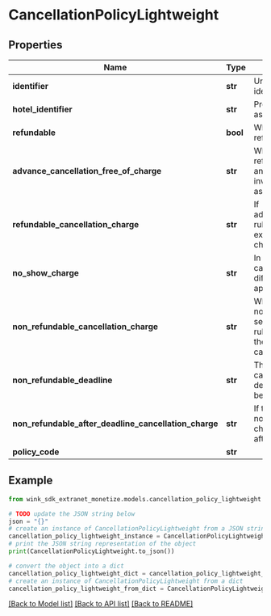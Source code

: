 # CancellationPolicyLightweight


## Properties

Name | Type | Description | Notes
------------ | ------------- | ------------- | -------------
**identifier** | **str** | Unique cancellation policy identifier | 
**hotel_identifier** | **str** | Property this cancellation is associated with | 
**refundable** | **bool** | Whether this cancellation policy is refundable or not | [default to False]
**advance_cancellation_free_of_charge** | **str** | When the cancellation policy is refundable, this flag can be set and indicates there is more rules involved than just a no-questions-asked refundable. | [optional] 
**refundable_cancellation_charge** | **str** | If advanceCancellationFreeOfCharge rules is not honored, this property explains what the guest will be charged. | [optional] 
**no_show_charge** | **str** | In case the &#39;Refundable cancellation charge&#39; is set, a different no show charge can be applied. | [optional] 
**non_refundable_cancellation_charge** | **str** | When the cancellation policy is non-refundable, this flag can be set and indicates there is more rules involved to calculate what the guest will owe in case of a cancellation. | [optional] 
**non_refundable_deadline** | **str** | The non-refundable charge might can have a deadline. If that deadline passes, the guest might be charged more. | [optional] 
**non_refundable_after_deadline_cancellation_charge** | **str** | If the guest does not honor the non-refundable deadline rule, this charge dictates what she owes after the deadline passes. | [optional] 
**policy_code** | **str** |  | [optional] 

## Example

```python
from wink_sdk_extranet_monetize.models.cancellation_policy_lightweight import CancellationPolicyLightweight

# TODO update the JSON string below
json = "{}"
# create an instance of CancellationPolicyLightweight from a JSON string
cancellation_policy_lightweight_instance = CancellationPolicyLightweight.from_json(json)
# print the JSON string representation of the object
print(CancellationPolicyLightweight.to_json())

# convert the object into a dict
cancellation_policy_lightweight_dict = cancellation_policy_lightweight_instance.to_dict()
# create an instance of CancellationPolicyLightweight from a dict
cancellation_policy_lightweight_from_dict = CancellationPolicyLightweight.from_dict(cancellation_policy_lightweight_dict)
```
[[Back to Model list]](../README.md#documentation-for-models) [[Back to API list]](../README.md#documentation-for-api-endpoints) [[Back to README]](../README.md)


